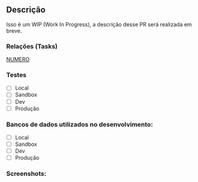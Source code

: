 ## Descrição
<!-- Substitua a linha abaixo por uma descrição detalhada desse Pull Request. Qual o seu objetivo? Procure detalhar as alterações realizadas, o motivo delas serem necessárias e que problema resolvem. -->
Isso é um WIP (Work In Progress), a descrição desse PR será realizada em breve.

### Relações (Tasks)
<!-- Insira o link do card no Bitrix24 relacionado a esse PR. -->
[NUMERO](https://grupochl.bitrix24.com.br/workgroups/group/128/tasks/task/view/NUMERO/)

### Testes
<!-- Marque em qual ambiente foi realizado o teste. Deixe somente as opções apropriadas e apague as outras -->
- [ ] Local
- [ ] Sandbox
- [ ] Dev
- [ ] Produção

### Bancos de dados utilizados no desenvolvimento:
<!--- Marque em qual ambiente foi utilizado o desenvolvimento. Deixe somente as opções apropriadas e apague as outras -->
- [ ] Local
- [ ] Sandbox
- [ ] Dev
- [ ] Produção

### Screenshots: